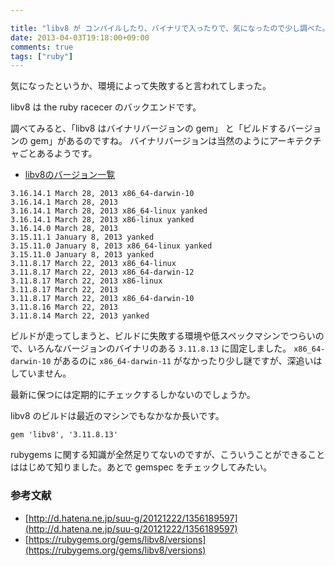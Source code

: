 ```yaml
---

title: "libv8 が コンパイルしたり、バイナリで入ったりで、気になったので少し調べた。"
date: 2013-04-03T19:18:00+09:00
comments: true
tags: ["ruby"]
---
```


気になったというか、環境によって失敗すると言われてしまった。

libv8 は the ruby racecer のバックエンドです。

調べてみると、「libv8 はバイナリバージョンの gem」 と「ビルドするバージョンの gem」があるのですね。
バイナリバージョンは当然のようにアーキテクチャごとあるようです。

* [libv8のバージョン一覧](https://rubygems.org/gems/libv8/versions)

```
3.16.14.1 March 28, 2013 x86_64-darwin-10
3.16.14.1 March 28, 2013
3.16.14.1 March 28, 2013 x86_64-linux yanked
3.16.14.1 March 28, 2013 x86-linux yanked
3.16.14.0 March 28, 2013
3.15.11.1 January 8, 2013 yanked
3.15.11.0 January 8, 2013 x86_64-linux yanked
3.15.11.0 January 8, 2013 yanked
3.11.8.17 March 22, 2013 x86_64-linux
3.11.8.17 March 22, 2013 x86_64-darwin-12
3.11.8.17 March 22, 2013 x86-linux
3.11.8.17 March 22, 2013
3.11.8.17 March 22, 2013 x86_64-darwin-10
3.11.8.16 March 22, 2013
3.11.8.14 March 22, 2013 yanked
```

ビルドが走ってしまうと、ビルドに失敗する環境や低スペックマシンでつらいので、いろんなバージョンのバイナリのある `3.11.8.13` に固定しました。
`x86_64-darwin-10` があるのに `x86_64-darwin-11` がなかったり少し謎ですが、深追いはしていません。

最新に保つには定期的にチェックするしかないのでしょうか。

libv8 のビルドは最近のマシンでもなかなか長いです。

```
gem 'libv8', '3.11.8.13'
```

rubygems に関する知識が全然足りてないのですが、こういうことができることははじめて知りました。あとで gemspec をチェックしてみたい。


### 参考文献

* [http://d.hatena.ne.jp/suu-g/20121222/1356189597](http://d.hatena.ne.jp/suu-g/20121222/1356189597)
* [https://rubygems.org/gems/libv8/versions](https://rubygems.org/gems/libv8/versions)
